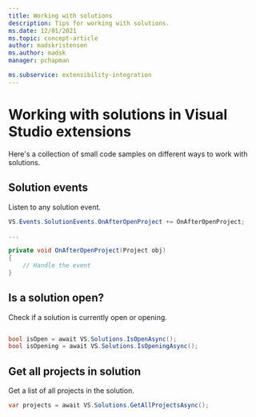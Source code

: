 ```yaml
---
title: Working with solutions
description: Tips for working with solutions.
ms.date: 12/01/2021
ms.topic: concept-article
author: madskristensen
ms.author: madsk
manager: pchapman

ms.subservice: extensibility-integration
---
```

# Working with solutions in Visual Studio extensions

Here's a collection of small code samples on different ways to work with solutions.

## Solution events
Listen to any solution event.

```csharp
VS.Events.SolutionEvents.OnAfterOpenProject += OnAfterOpenProject;

...

private void OnAfterOpenProject(Project obj)
{
    // Handle the event
}
```

## Is a solution open?
Check if a solution is currently open or opening.

```csharp

bool isOpen = await VS.Solutions.IsOpenAsync();
bool isOpening = await VS.Solutions.IsOpeningAsync();
```

## Get all projects in solution
Get a list of all projects in the solution.

```csharp
var projects = await VS.Solutions.GetAllProjectsAsync();
```
